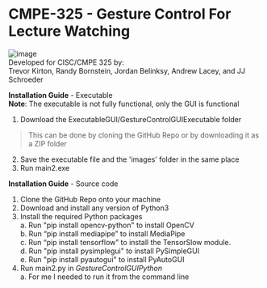 # CMPE-325 - **Gesture Control For Lecture Watching** 
![image](https://github.com/Trev4388/CMPE-325/tree/main/ExecutableGUI/GestureControlGUIExecutable/Images/logo.png?raw=true)  
Developed for CISC/CMPE 325 by:     
Trevor Kirton, Randy Bornstein, Jordan Belinksy, Andrew Lacey, and JJ Schroeder 

**Installation Guide** - Executable   
**Note**: The executable is not fully functional, only the GUI is functional   
1. Download the ExecutableGUI/GestureControlGUIExecutable folder
 > This can be done by cloning the GitHub Repo or by downloading it as a ZIP folder
2. Save the executable file and the 'images' folder in the same place
3. Run main2.exe

**Installation Guide** - Source code  
1. Clone the GitHub Repo onto your machine
2. Download and install any version of Python3
3. Install the required Python packages   
  a. Run "pip install opencv-python" to install OpenCV    
  b. Run “pip install mediapipe” to install MediaPipe    
  c. Run “pip install tensorflow” to install the TensorSlow module.    
  d. Run "pip install pysimplegui" to install PySimpleGUI    
  e. Run "pip install pyautogui" to install PyAutoGUI    
3. Run main2.py in _GestureControlGUIPython_   
  a. For me I needed to run it from the command line

